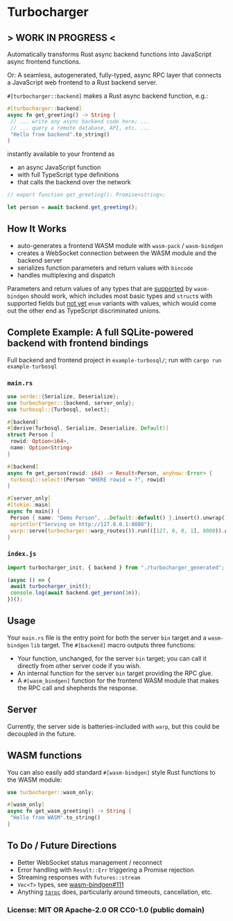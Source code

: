 # Turbocharger

## > WORK IN PROGRESS <

Automatically transforms Rust async backend functions into JavaScript async frontend functions.

Or: A seamless, autogenerated, fully-typed, async RPC layer that connects a JavaScript web frontend to a Rust backend server.

`#[turbocharger::backend]` makes a Rust async backend function, e.g.:

```rust
#[turbocharger::backend]
async fn get_greeting() -> String {
 // ... write any async backend code here; ...
 // ... query a remote database, API, etc. ...
 "Hello from backend".to_string()
}
```

instantly available to your frontend as

- an async JavaScript function
- with full TypeScript type definitions
- that calls the backend over the network

```js
// export function get_greeting(): Promise<string>;

let person = await backend.get_greeting();
```

## How It Works

- auto-generates a frontend WASM module with `wasm-pack` / `wasm-bindgen`
- creates a WebSocket connection between the WASM module and the backend server
- serializes function parameters and return values with `bincode`
- handles multiplexing and dispatch

Parameters and return values of any types that are [supported](https://rustwasm.github.io/docs/wasm-bindgen/reference/types.html) by `wasm-bindgen` should work, which includes most basic types and `struct`s with supported fields but [not yet](https://github.com/rustwasm/wasm-bindgen/pull/2631) `enum` variants with values, which would come out the other end as TypeScript discriminated unions.

## Complete Example: A full SQLite-powered backend with frontend bindings

Full backend and frontend project in `example-turbosql/`; run with `cargo run example-turbosql`

### `main.rs`

```rust
use serde::{Serialize, Deserialize};
use turbocharger::{backend, server_only};
use turbosql::{Turbosql, select};

#[backend]
#[derive(Turbosql, Serialize, Deserialize, Default)]
struct Person {
 rowid: Option<i64>,
 name: Option<String>
}

#[backend]
async fn get_person(rowid: i64) -> Result<Person, anyhow::Error> {
 turbosql::select!(Person "WHERE rowid = ?", rowid)
}

#[server_only]
#[tokio::main]
async fn main() {
 Person { name: "Demo Person", ..Default::default() }.insert().unwrap();
 eprintln!("Serving on http://127.0.0.1:8080");
 warp::serve(turbocharger::warp_routes()).run(([127, 0, 0, 1], 8080)).await;
}
```

### `index.js`

```js
import turbocharger_init, { backend } from "./turbocharger_generated";

(async () => {
 await turbocharger_init();
 console.log(await backend.get_person(1n));
})();
```

## Usage

Your `main.rs` file is the entry point for both the server `bin` target and a `wasm-bindgen` `lib` target. The `#[backend]` macro outputs three functions:

- Your function, unchanged, for the server `bin` target; you can call it directly from other server code if you wish.
- An internal function for the server `bin` target providing the RPC glue.
- A `#[wasm_bindgen]` function for the frontend WASM module that makes the RPC call and shepherds the response.

## Server

Currently, the server side is batteries-included with `warp`, but this could be decoupled in the future.

## WASM functions

You can also easily add standard `#[wasm-bindgen]` style Rust functions to the WASM module:

```rust
use turbocharger::wasm_only;

#[wasm_only]
async fn get_wasm_greeting() -> String {
 "Hello from WASM".to_string()
}
```

## To Do / Future Directions

- Better WebSocket status management / reconnect
- Error handling with `Result::Err` triggering a Promise rejection
- Streaming responses with `futures::stream`
- `Vec<T>` types, see [wasm-bindgen#111](https://github.com/rustwasm/wasm-bindgen/issues/111)
- Anything [`tarpc`](https://github.com/google/tarpc) does, particularly around timeouts, cancellation, etc.

### License: MIT OR Apache-2.0 OR CC0-1.0 (public domain)
